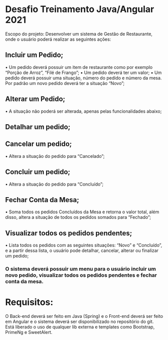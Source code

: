 # Desafio Treinamento Java/Angular 2021

Escopo do projeto: 
Desenvolver um sistema de Gestão de Restaurante, onde o usuário poderá realizar as seguintes ações:

## Incluir um Pedido;
•	Um pedido deverá possuir um item de restaurante como por exemplo “Porção de Arroz”, “Filé de Frango”;
•	Um pedido deverá ter um valor;
•	Um pedido deverá possuir uma situação, número do pedido e número da mesa. Por padrão um novo pedido deverá ter a situação “Novo”;

## Alterar um Pedido;
•	A situação não poderá ser alterada, apenas pelas funcionalidades abaixo;

## Detalhar um pedido;

## Cancelar um pedido;
•	Altera a situação do pedido para “Cancelado”;

## Concluir um pedido;
•	Altera a situação do pedido para “Concluído”;

## Fechar Conta da Mesa;
•	Soma todos os pedidos Concluídos da Mesa e retorna o valor total, além disso, altera a situação de todos os pedidos somados para “Fechado”;

## Visualizar todos os pedidos pendentes;
•	Lista todos os pedidos com as seguintes situações: “Novo” e “Concluído”, e a partir dessa lista, o usuário pode detalhar, cancelar, alterar ou finalizar um pedido;

### O sistema deverá possuir um menu para o usuário incluir um novo pedido, visualizar todos os pedidos pendentes e fechar conta da mesa.

# Requisitos:
O Back-end deverá ser feito em Java (Spring) e o Front-end deverá ser feito em Angular e o sistema deverá ser disponibilizado no repositório do git.
Está liberado o uso de qualquer lib externa e templates como Bootstrap, PrimeNg e SweetAlert.


